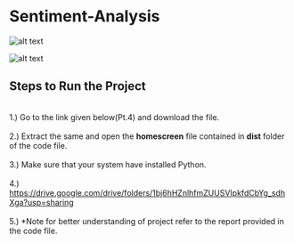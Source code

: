 # Sentiment-Analysis
![alt text](https://github.com/abdabdullah/Sentiment2/blob/main/Screenshot%20(17).png)

![alt text](https://github.com/abdabdullah/Sentiment2/blob/main/Screenshot%20(16).png)
## Steps to Run the Project 
 <br /> 1.) Go to the link given below(Pt.4) and download the file. <br /> 
 <br /> 2.) Extract the same and open the **homescreen** file contained in **dist** folder of the code file. <br /> 
 <br /> 3.) Make sure that your system have installed Python. <br /> 
 <br /> 4.) https://drive.google.com/drive/folders/1bj6hHZnlhfmZUUSVIpkfdCbYg_sdhXga?usp=sharing <br /> 
 <br /> 5.) *Note for better understanding of project refer to the report provided in the code file. <br /> 
